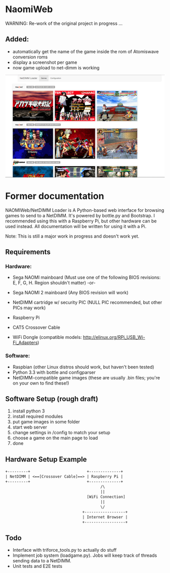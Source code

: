NaomiWeb
========

WARNING: Re-work of the original project in progress ...

Added:
------

 * automatically get the name of the game inside the rom of Atomiswave conversion roms
 * display a screenshot per game
 * now game upload to net-dimm is working
 
![Game selection screenshot](/screenshot.png?raw=true "Screenshot") 
 
 
Former documentation
====================

NAOMIWeb/NetDIMM Loader is A Python-based web interface for browsing games to send to a NetDIMM.
It's powered by bottle.py and Bootstrap. I recommended using this with a Raspberry Pi, but
other hardware can be used instead. All documentation will be written for using it with a Pi.

Note: This is still a major work in progress and doesn't work yet.

Requirements
------------
### Hardware:
 * Sega NAOMI mainboard (Must use one of the following BIOS revisions: E, F, G, H. Region shouldn't matter)
 -or-
 * Sega NAOMI 2 mainboard (Any BIOS revision will work)

 * NetDIMM cartridge w/ security PIC (NULL PIC recommended, but other PICs may work)
 * Raspberry Pi
 * CAT5 Crossover Cable
 * WiFi Dongle (compatible models: http://elinux.org/RPi_USB_Wi-Fi_Adapters)

### Software:
 * Raspbian (other Linux distros should work, but haven't been tested)
 * Python 3.3 with bottle and configparser
 * NetDIMM-compatible game images (these are usually .bin files; you're on your own to find these!)

Software Setup (rough draft)
----------------------------
1. install python 3
2. install required modules
3. put game images in some folder
4. start web server
5. change settings in /config to match your setup
6. choose a game on the main page to load
7. done

Hardware Setup Example
----------------------
	+---------+                         +--------------+
	| NetDIMM | <==[Crossover Cable]==> | Raspberry Pi |
	+---------+                         +--------------+
	                                          /\
	                                          ||
	                                    [WiFi Connection]
	                                          ||
	                                          \/
	                                  +------------------+
	                                  | Internet Browser |
	                                  +------------------+
Todo
----
 * Interface with triforce_tools.py to actually do stuff
 * Implement job system (loadgame.py). Jobs will keep track of threads sending data to a NetDIMM.
 * Unit tests and E2E tests
